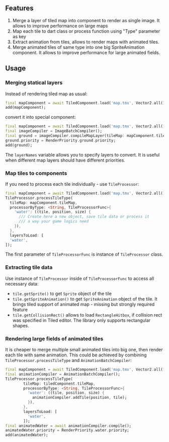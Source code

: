 ## Features

1. Merge a layer of tiled map into component to render as single image. It allows to improve
   performance on large maps
2. Map each tile to dart class or process function using "Type" parameter as key
3. Extract animation from tiles, allows to render maps with animated tiles.
4. Merge animated tiles of same type into one big SpriteAnimation component. It allows to improve
   performance for large animated fields.

## Usage

### Merging statical layers

Instead of rendering tiled map as usual: 
```dart
final mapComponent = await TiledComponent.load('map.tmx', Vector2.all(16));
add(mapComponent);
```
convert it into special component: 

```dart
final mapComponent = await TiledComponent.load('map.tmx', Vector2.all(16));
final imageCompiler = ImageBatchCompiler();
final ground = imageCompiler.compileMapLayer(tileMap: mapComponent.tileMap, layerNames: ['ground']);
ground.priority = RenderPriority.ground.priority;
add(ground);
```

The `layerNames` variable allows you to specify layers to convert. It is useful when different map
layers should have different priorities.

### Map tiles to components

If you need to process each tile individually - use `TileProcessor`:

```dart
final mapComponent = await TiledComponent.load('map.tmx', Vector2.all(16));
TileProcessor.processTileType(
  tileMap: mapComponent.tileMap,
  processorByType: <String, TileProcessorFunc>{
    'water': ((tile, position, size) {
      /// Create here a new object, save tile data or process it
      /// a way your game logics need
    }),
  },
  layersToLoad: [
  'water',
]);
```

The first parameter of `TileProcessorFunc` is instance of `TileProcessor` class.

### Extracting tile data

Use instance of `TileProcessor` inside of `TileProcessorFunc` to access all necessary data:

- `tile.getSprite()` to get `Sprite` object of the tile
- `tile.getSpriteAnimation()` to get `SpriteAnimation` object of the tile. It brings tiled support
  of animated map - missing but strongly required feature
- `tile.getCollisionRect()` allows to load `RectangleHitbox`, if collision rect was specified in
  Tiled editor. The library only supports rectangular shapes.  

### Rendering large fields of animated tiles

It is cheaper to merge multiple small animated tiles into big one, then render each tile with same animation.
This could be achieved by combining `TileProcessor.processTileType` and `AnimationBatchCompiler`: 

```dart
final mapComponent = await TiledComponent.load('map.tmx', Vector2.all(16));
final animationCompiler = AnimationBatchCompiler();
TileProcessor.processTileType(
        tileMap: tiledComponent.tileMap,
        processorByType: <String, TileProcessorFunc>{
          'water': ((tile, position, size) {
            animationCompiler.addTile(position, tile);
          }),
        },
        layersToLoad: [
          'water',
        ]);
final animatedWater = await animationCompiler.compile();
animatedWater.priority = RenderPriority.water.priority;
add(animatedWater);
```

